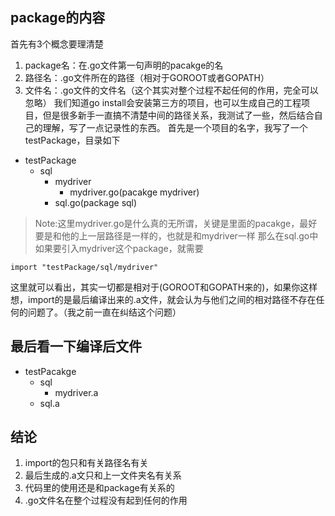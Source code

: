 ## package的内容
首先有3个概念要理清楚<br>
1. package名：在.go文件第一句声明的pacakge的名
2. 路径名：.go文件所在的路径（相对于GOROOT或者GOPATH）
3. 文件名：.go文件的文件名（这个其实对整个过程不起任何的作用，完全可以忽略）
我们知道go install会安装第三方的项目，也可以生成自己的工程项目，但是很多新手一直搞不清楚中间的路径关系，我测试了一些，然后结合自己的理解，写了一点记录性的东西。
首先是一个项目的名字，我写了一个testPackage，目录如下
* testPackage
  * sql
    * mydriver
      * mydriver.go(pacakge mydriver)
    * sql.go(package sql)
> Note:这里mydriver.go是什么真的无所谓，关键是里面的pacakge，最好要是和他的上一层路径是一样的，也就是和mydriver一样
那么在sql.go中如果要引入mydriver这个package，就需要

`
  import "testPackage/sql/mydriver"
`

这里就可以看出，其实一切都是相对于(GOROOT和GOPATH来的)，如果你这样想，import的是最后编译出来的.a文件，就会认为与他们之间的相对路径不存在任何的问题了。（我之前一直在纠结这个问题）
## 最后看一下编译后文件
- testPacakge
  - sql
    - mydriver.a
  - sql.a
  
## 结论
1. import的包只和有关路径名有关
2. 最后生成的.a文只和上一文件夹名有关系
3. 代码里的使用还是和package有关系的
4. .go文件名在整个过程没有起到任何的作用
